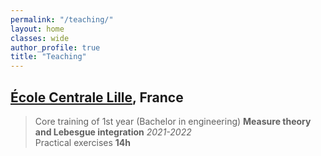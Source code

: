 ```yaml
---
permalink: "/teaching/"
layout: home
classes: wide
author_profile: true
title: "Teaching"
---
```


## [École Centrale Lille](https://centralelille.fr/), France

> Core training of 1st year (Bachelor in engineering)
**Measure theory and Lebesgue integration**   *2021-2022*  
Practical exercises **14h**
